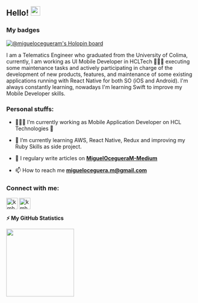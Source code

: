 <!-- welcome message -->
<h2>Hello! <img src="https://media.giphy.com/media/hvRJCLFzcasrR4ia7z/giphy.gif" width="25px"></h2>

<h3> My badges </h3>

[![@miguelocegueram's Holopin board](https://holopin.me/miguelocegueram)](https://holopin.io/@miguelocegueram)

<!-- About me -->
<p>
I am a Telematics Engineer who graduated from the University of Colima, currently, I am working as UI Mobile Developer in HCLTech 👨🏻‍💻 executing some maintenance tasks and actively participating in charge of the development of new products, features, and maintenance of some existing applications running with React Native for both SO (iOS and Android). I'm always constantly learning, nowadays I'm learning Swift to improve my Mobile Developer skills.
</p>

<h3> Personal stuffs:</h3>

- 👨🏽‍💻 I’m currently working as Mobile Application Developer on HCL Technologies 📱

- 🌱 I’m currently learning AWS, React Native, Redux and improving my Ruby Skills as side project.

- 📝 I regulary write articles on **[MiguelOcegueraM-Medium](https://medium.com/@miguelocegueram)**

- 📫 How to reach me **migueloceguera.m@gmail.com**

<!-- Social Networks -->
<h3 align="left">Connect with me:</h3>
<p align="left">

<a href="https://twitter.com/mikeoceguera" target="blank"><img align="center" src="https://github.com/kmhmubin/kmhmubin/blob/master/assets/twitter.svg" alt="kmhmubin" height="30" width="30" /></a>
<a href="https://www.linkedin.com/in/miguelocegueram/" target="blank"><img align="center" src="https://github.com/kmhmubin/kmhmubin/blob/master/assets/linkedin.svg" alt="kmhmubin" height="30" width="30" /></a>
  
  <!-- GitHub stats -->
<b>⚡ My GitHub Statistics</b>
  
<p>
<!-- GitHub Stats -->
<img height="180em" src="https://github-readme-stats.vercel.app/api?username=MiguelOcegueraM&show_icons=true&hide_border=true" />
</p>
